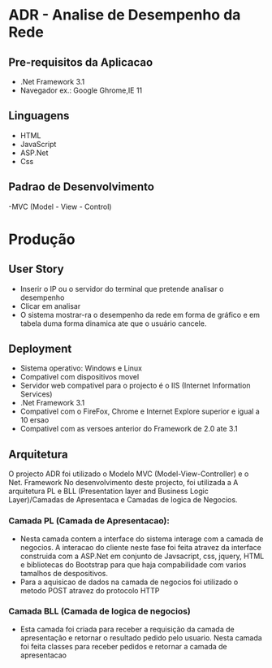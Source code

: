 # ADR - Analise de Desempenho da Rede
## Pre-requisitos da Aplicacao
- .Net Framework 3.1
- Navegador ex.: Google Ghrome,IE 11

## Linguagens
- HTML
- JavaScript
- ASP.Net
- Css

## Padrao de Desenvolvimento
-MVC (Model - View - Control)


# Produção

## User Story
- Inserir o IP ou o servidor do terminal que pretende analisar o desempenho
- Clicar em analisar
- O sistema mostrar-ra o desempenho da rede em forma de gráfico e em tabela duma forma dinamica ate que o usuário cancele.

## Deployment
- Sistema operativo: Windows e Linux
- Compativel com dispositivos movel
- Servidor web compativel para o projecto é o IIS (Internet Information Services)
- .Net Framework 3.1
- Compativel com o FireFox, Chrome e Internet Explore  superior e igual a 10 ersao
- Compativel com as versoes anterior do Framework  de 2.0 ate 3.1

## Arquitetura
O projecto ADR foi utilizado o Modelo  MVC (Model-View-Controller) e o Net. Framework
No desenvolvimento deste projecto, foi utilizada a A arquitetura PL e BLL (Presentation layer and Business Logic Layer)/Camadas de Apresentaca e Camadas de logica de Negocios.
### Camada PL (Camada de Apresentacao):
- Nesta camada contem a interface do sistema interage com a camada de negocios. A interacao do cliente neste fase foi feita atravez da interface construida com a ASP.Net em conjunto de Javsacript, css, jquery, HTML e bibliotecas do Bootstrap para que haja compabilidade com varios tamalhos de despositivos.
- Para a aquisicao de dados na camada de negocios foi utilizado o metodo POST atravez do protocolo HTTP

### Camada BLL (Camada de logica de negocios)
- Esta camada foi criada para receber a requisição da camada de apresentação e retornar o resultado pedido pelo usuario.
Nesta camada foi feita classes para receber pedidos e retornar a camada de apresentacao


